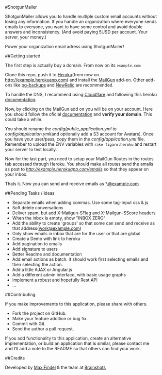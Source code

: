 #ShotgunMailer

ShotgunMailer allows you to handle multiple custom email accounts without losing any information. If you handle an organization where everyone sends emails to everyone, you want to have some control and avoid double answers and inconsistency. (And avoid paying 5USD per account. Your server, your money.)

Power your organization email adress using ShotgunMailer!
<!-- SAMPLE IMAGE -->

##Getting started

The first step is actually buy a domain. From now on its `example.com`  

Clone this repo, push it to [Heroku](http://heroku.com)(from now on http://example.herokuapp.com) and install the [MailGun](https://addons.heroku.com/mailgun) add-on. Other add-ons like [pg-backups](https://addons.heroku.com/pgbackups) and [NewRelic](https://addons.heroku.com/newrelic) are recommended.  

To handle the DNS, I recommend using [Cloudflare](http://cloudflare.com) and following this heroku [documentation](http://www.higherorderheroku.com/articles/cloudflare-dns-heroku/).  

Now, by clicking on the MailGun add on you will be on your account. Here you should follow the oficial [documentation](http://documentation.mailgun.com/quickstart.html#verifying-your-domain) and **verify your domain**. This could take a while.  

You should rename the *config/public_application.yml* to *config/application.yml*(and optionally add a S3 account for Avatars). Once you have your user/pass, copy them in the *config/application.yml* file. Remember to upload the ENV variables with `rake figaro:heroku` and restart your server to test locally.  
  
Now for the last part, you need to setup your MailGun Routes in the routes tab accessed through Heroku. You should make all routes send the emails as post to *http://example.herokuapp.com/emails* so that they appear on your inbox.

Thats it. Now you can send and receive emails as *.@example.com

##Pending Tasks / Ideas

* Separate emails when adding commas. Use some tag-input css & js
* Soft delete conversations
* Deliver spam, but add X-Mailgun-SFlag and X-Mailgun-SScore headers
* When the inbox is empty, show "INBOX ZERO"
* Add the ability to create 'groups' so that some can send and receive as that address(work@example.com)
* Only show emails in inbox that are for the user or that are global
* Create a Demo with link to heroku
* Add pagination to emails
* Add signature to users
* Better Readme and documentation
* Add email actions as batch. It should work first selecting emails and then selecting the action.
* Add a little AJAX or Angular.js
* Add a different admin interface, with basic usage graphs
* Implement a robust and hopefully Rest API
* ...

##Contributing

If you make improvements to this application, please share with others.

* Fork the project on GitHub.
* Make your feature addition or bug fix.
* Commit with Git.
* Send the author a pull request.

If you add functionality to this application, create an alternative implementation, or build an application that is similar, please contact me and I'll add a note to the README so that others can find your work.

##Credits

Developed by [Max Findel](https://github.com/maxfindel) & the team at [Brainshots](http://brainshots.cl)




